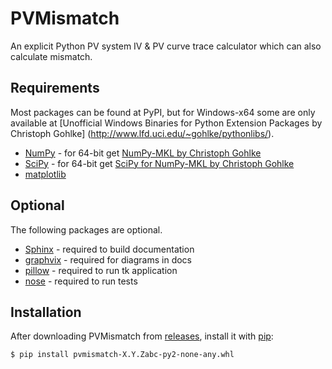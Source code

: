 PVMismatch
==========
An explicit Python PV system IV & PV curve trace calculator which can also calculate mismatch.

Requirements
------------
Most packages can be found at PyPI, but for Windows-x64 some are only available
at [Unofficial Windows Binaries for Python Extension Packages by Christoph Gohlke]
(http://www.lfd.uci.edu/~gohlke/pythonlibs/).

* [NumPy](http://www.numpy.org/) - for 64-bit get
[NumPy-MKL by Christoph Gohlke](http://www.lfd.uci.edu/~gohlke/pythonlibs/#numpy)
* [SciPy](http://www.scipy.org/) - for 64-bit get
[SciPy for NumPy-MKL by Christoph Gohlke](http://www.lfd.uci.edu/~gohlke/pythonlibs/#scipy)
* [matplotlib](http://matplotlib.org/)

Optional
--------
The following packages are optional.

* [Sphinx](http://sphinx-doc.org/) - required to build documentation
* [graphvix](http://graphviz.org/) - required for diagrams in docs
* [pillow](https://python-pillow.github.io/) - required to run tk application
* [nose](https://nose.readthedocs.org/en/latest/#) - required to run tests

Installation
------------
After downloading PVMismatch from [releases](./releases), install it with
[pip](https://pip.pypa.io/en/stable/):

    $ pip install pvmismatch-X.Y.Zabc-py2-none-any.whl

